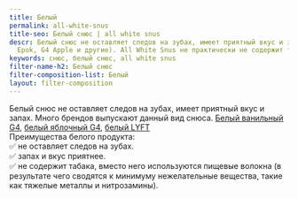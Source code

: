 ```yaml
---
title: Белый
permalink: all-white-snus
title-seo: Белый снюс | all white snus
descr: Белый снюс не оставляет следов на зубах, имеет приятный вкус и запах. (Lyft,
  Epok, G4 Apple и другие). All White Snus не практически не содержит табака.
keywords: снюс, белый снюс, all white snus
filter-name-h2: Белый снюс
filter-composition-list: Белый
layout: filter-composition
---
```


Белый снюс не оставляет следов на зубах, имеет приятный вкус и запах. Много брендов выпускают данный вид снюса. <a href="/g4-cryo-slim-all-white-super-strong">Белый ванильный G4</a>, <a href="/general-g4-slim-apple-white">белый яблочный G4</a>, <a href="/lyft">белый LYFT</a><br>
Преимущества белого продукта:<br>
✅ не оставляет следов на зубах.<br>
✅ запах и вкус приятнее.<br>
✅ не содержит табака, вместо него используются пищевые волокна (в результате чего сводятся к минимуму нежелательные вещества, такие как тяжелые металлы и нитрозамины).